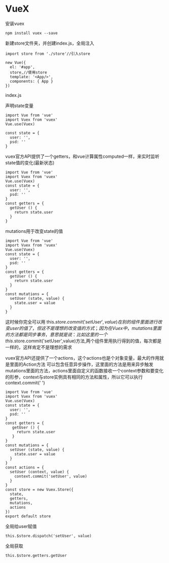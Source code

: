 # VueX

安装vuex
        
    npm install vuex --save
         
新建store文件夹，并创建index.js，全局注入

    import store from './store'//引入store
 
    new Vue({
      el: '#app',
      store,//使用store
      template: '<App/>',
      components: { App }
    })
    
index.js

声明state变量

    import Vue from 'vue'
    import Vuex from 'vuex'
    Vue.use(Vuex)
    
    const state = {
      user: '',
      psd: ''
    }
    
vuex官方API提供了一个getters，和vue计算属性computed一样，来实时监听state值的变化(最新状态)

    import Vue from 'vue'
    import Vuex from 'vuex'
    Vue.use(Vuex)
    const state = {
      user: '',
      psd: ''
    }
    const getters = {
      getUser () {
        return state.user
      }
    }
    
mutations用于改变state的值

    import Vue from 'vue'
    import Vuex from 'vuex'
    Vue.use(Vuex)
    const state = {
      user: '',
      psd: ''
    }
    const getters = {
      getUser () {
        return state.user
      }
    }
    const mutations = {
      setUser (state, value) {
        state.user = value
      }
    }
    
这时候你完全可以用 this.$store.commit('setUser',value) 在别的组件里面进行改变user的值了，但这不是理想的改变值的方式；因为在 Vuex 中，mutations里面的方法 都是同步事务，意思就是说：比如这里的一个this.$store.commit('setUser',value)方法,两个组件里用执行得到的值，每次都是一样的，这样肯定不是理想的需求

vuex官方API还提供了一个actions，这个actions也是个对象变量，最大的作用就是里面的Action方法 可以包含任意异步操作，这里面的方法是用来异步触发mutations里面的方法，actions里面自定义的函数接收一个context参数和要变化的形参，context与store实例具有相同的方法和属性，所以它可以执行context.commit(' ')

    import Vue from 'vue'
    import Vuex from 'vuex'
    Vue.use(Vuex)
    const state = {
      user: '',
      psd: ''
    }
    const getters = {
       getUser () {
         return state.user
       }
    }
    const mutations = {
      setUser (state, value) {
        state.user = value
      }
    }
    const actions = {
      setUser (context, value) {
        context.commit('setUser', value)
      }
    }
    const store = new Vuex.Store({
      state,
      getters,
      mutations,
      actions
    })
    export default store
    
全局给user赋值

    this.$store.dispatch('setUser', value)
    
全局获取

    this.$store.getters.getUser
